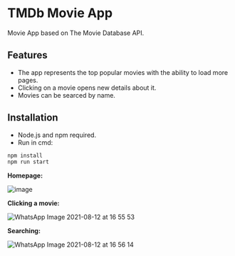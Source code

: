 # TMDb Movie App
Movie App based on The Movie Database API.

## Features
- The app represents the top popular movies with the ability to load more pages.
- Clicking on a movie opens new details about it.
- Movies can be searced by name.

## Installation
- Node.js and npm required.
- Run in cmd:
```bash
npm install
npm run start
```




**Homepage:**

![image](https://user-images.githubusercontent.com/65910246/129472881-114b2e7e-b61e-4a5f-a32f-b77d61d9aa63.png)

**Clicking a movie:**

![WhatsApp Image 2021-08-12 at 16 55 53](https://user-images.githubusercontent.com/65910246/129472932-fa05d498-47ac-4796-9bbb-0bca39ed45cb.jpeg)

**Searching:**

![WhatsApp Image 2021-08-12 at 16 56 14](https://user-images.githubusercontent.com/65910246/129472986-fec4c3fc-b163-41cc-9f9e-e15ec565b759.jpeg)


